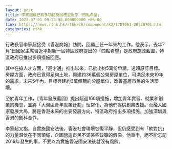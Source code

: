 ```yaml
---
layout: post
title: 李家超稱已有多項措施回應習近平「四點希望」
date: 2023-07-01 09:28:58.000000000 +08:00
link: https://news.rthk.hk/rthk/ch/component/k2/1707061-20230701.htm
categories: rthk
---
```


行政長官李家超接受《香港商報》訪問，回顧上任一年來的工作。他表示，去年7月1日國家主席習近平對新一屆特區政府提出的「四點希望」是政府施政藍圖，特區政府已推出多項措施回應。 

其中在搶人才方面，「高才通」推出以來，已批出約5萬份申請，遠超原訂目標。房屋方面，政府已覓得足夠土地，興建約36萬個公營房屋單位，可滿足未來10年的需求。未來5年內，目標興建約3萬個簡約公屋單位，改善基層市民的生活環境。

至於青年工作，《青年發展藍圖》提出超過160項措施，增加青年實習、就業和創業的機會，並將「大灣區青年就業計劃」恒常化，為他們提供創業支援。而融入國家發展大局，將是香港未來的主要發展方向，特區政府推出多項措施，加強深圳與香港的創科合作。

李家超又指，自實施國安法後，香港社會環境恢復平靜，但仍感受到有「軟對抗」的力量潛伏在不同領域，企圖營造市民不滿某些政策的假像。他重申，絕不能忘記2019年發生的事，不要以為實施香港國安法後就沒有風險。
